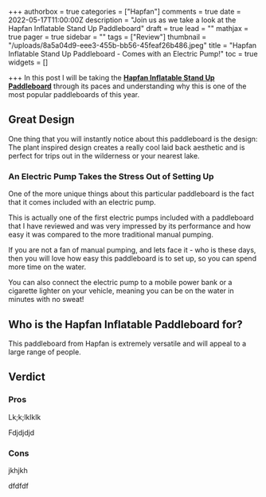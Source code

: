 +++
authorbox = true
categories = ["Hapfan"]
comments = true
date = 2022-05-17T11:00:00Z
description = "Join us as we take a look at the Hapfan Inflatable Stand Up Paddleboard"
draft = true
lead = ""
mathjax = true
pager = true
sidebar = ""
tags = ["Review"]
thumbnail = "/uploads/8a5a04d9-eee3-455b-bb56-45feaf26b486.jpeg"
title = "Hapfan Inflatable Stand Up Paddleboard - Comes with an Electric Pump!"
toc = true
widgets = []

+++
In this post I will be taking the [**Hapfan Inflatable Stand Up Paddleboard**](#) through its paces and understanding why this is one of the most popular paddleboards of this year.

## Great Design

One thing that you will instantly notice about this paddleboard is the design: The plant inspired design creates a really cool laid back aesthetic and is perfect for trips out in the wilderness or your nearest lake.

### An Electric Pump Takes the Stress Out of Setting Up

One of the more unique things about this particular paddleboard is the fact that it comes included with an electric pump.

This is actually one of the first electric pumps included with a paddleboard that I have reviewed and was very impressed by its performance and how easy it was compared to the more traditional manual pumping.

If you are not a fan of manual pumping, and lets face it - who is these days, then you will love how easy this paddleboard is to set up, so you can spend more time on the water.

You can also connect the electric pump to a mobile power bank or a cigarette lighter on your vehicle, meaning you can be on the water in minutes with no sweat!

## Who is the Hapfan Inflatable Paddleboard for?

This paddleboard from Hapfan is extremely versatile and will appeal to a large range of people.

## Verdict

### Pros

Lk;k;lklklk

Fdjdjdjd

### Cons

jkhjkh

dfdfdf